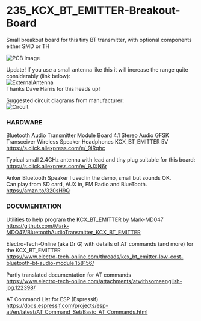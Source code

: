 # 235_KCX_BT_EMITTER-Breakout-Board
Small breakout board for this tiny BT transmitter, with optional components either SMD or TH  

![PCB Image](https://user-images.githubusercontent.com/20911308/150676111-3317ddeb-0a33-4980-bce6-2a3a5ac9314d.gif)

Update! If you use a small antenna like this it will increase the range quite considerably (link below):  
![ExternalAntenna](https://user-images.githubusercontent.com/20911308/150780651-4d7b55ad-d173-4582-aac9-96a1550e2a0e.jpg)  
Thanks Dave Harris for this heads up!  

Suggested circuit diagrams from manufacturer:  
![Circuit](https://user-images.githubusercontent.com/20911308/150676131-03c511a3-bc2d-49de-a2ed-7208bb38dd2e.jpg)

### HARDWARE

Bluetooth Audio Transmitter Module Board 4.1 Stereo Audio GFSK Transceiver Wireless Speaker Headphones KCX_BT_EMITTER 5V  
https://s.click.aliexpress.com/e/_9iRqhc

Typical small 2.4GHz antenna with lead and tiny plug suitable for this board:  
https://s.click.aliexpress.com/e/_9JXN6r

Anker Bluetooth Speaker I used in the demo, small but sounds OK.  
Can play from SD card, AUX in, FM Radio and BlueTooth.  
https://amzn.to/320sH9Q


### DOCUMENTATION

Utilities to help program the KCX_BT_EMITTER by Mark-MD047  
https://github.com/Mark-MDO47/BluetoothAudioTransmitter_KCX_BT_EMITTER

Electro-Tech-Online (aka Dr G) with details of AT commands (and more) for the KCX_BT_EMITTER  
https://www.electro-tech-online.com/threads/kcx_bt_emitter-low-cost-bluetooth-bt-audio-module.158156/

Partly translated documentation for AT commands  
https://www.electro-tech-online.com/attachments/atwithsomeenglish-jpg.122398/

AT Command List for ESP (Espressif)  
https://docs.espressif.com/projects/esp-at/en/latest/AT_Command_Set/Basic_AT_Commands.html

